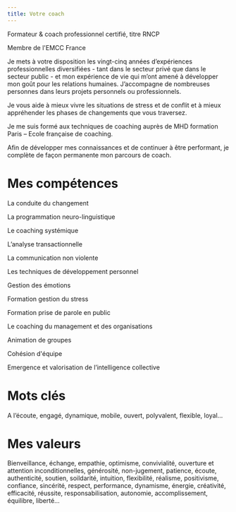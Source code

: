 ```yaml
---
title: Votre coach
---
```


Formateur & coach professionnel certifié, titre RNCP

Membre de l'EMCC France

Je mets à votre disposition les vingt-cinq années d’expériences professionnelles diversifiées - tant dans le secteur privé que dans le secteur public - et mon expérience de vie qui m’ont amené à développer mon goût pour les relations humaines.
J’accompagne de nombreuses personnes dans leurs projets personnels ou professionnels.

Je vous aide à mieux vivre les situations de stress et de conflit et à mieux appréhender les phases de changements que vous traversez.

Je me suis formé aux techniques de coaching auprès de MHD formation Paris – Ecole française de coaching.

Afin de développer mes connaissances et de continuer à être performant, je complète de façon  permanente mon parcours de coach.

# Mes compétences

La conduite du changement

La programmation neuro-linguistique

Le coaching systémique

L’analyse transactionnelle

La communication non violente

Les techniques de développement personnel

Gestion des émotions

Formation gestion du stress

Formation prise de parole en public

Le coaching du management et des organisations

Animation de groupes

Cohésion d'équipe

Emergence et valorisation de l’intelligence collective

# Mots clés

A l’écoute, engagé, dynamique, mobile, ouvert, polyvalent, flexible, loyal…

# Mes valeurs

Bienveillance, échange, empathie, optimisme, convivialité, ouverture et attention inconditionnelles, générosité, non-jugement, patience, écoute, authenticité, soutien, soildarité, intuition, flexibilité, réalisme, positivisme, confiance, sincérité, respect, performance, dynamisme, énergie, créativité, efficacité, réussite, responsabilisation, autonomie, accomplissement, équilibre, liberté…


<div class="embed-container">
    <iframe
        data-src="https://youtu.be/NdJinZmvjYI"
        width="700"
        height="480"
        frameborder="0"
        allowfullscreen=""
        class="lazyload">
    </iframe>
  </div>
  <br />

